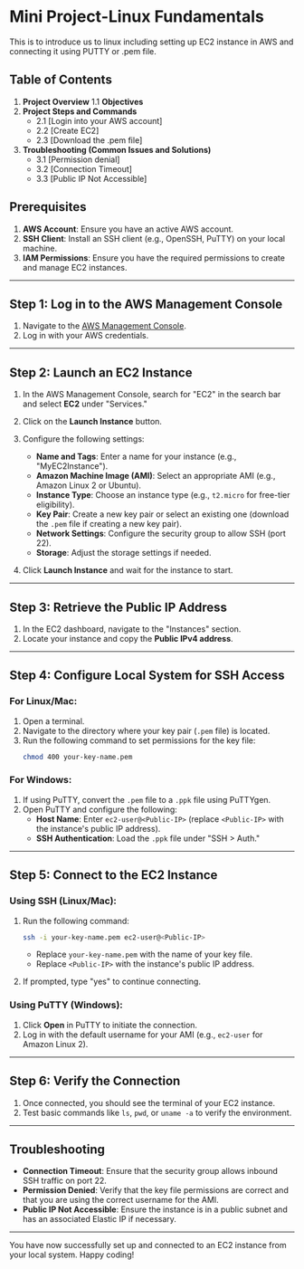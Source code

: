 # Mini Project-Linux Fundamentals

This is to introduce us to linux including setting up EC2 instance in AWS and connecting it using PUTTY or .pem file.
## Table of Contents

1. **Project Overview**
   1.1 **Objectives**
2. **Project Steps and Commands**
   - 2.1 [Login into your AWS account]
   - 2.2 [Create EC2]
   - 2.3 [Download the .pem file]
3. **Troubleshooting (Common Issues and Solutions)**
   - 3.1 [Permission denial]
   - 3.2 [Connection Timeout]
   - 3.3 [Public IP Not Accessible]


## Prerequisites

1. **AWS Account**: Ensure you have an active AWS account.
2. **SSH Client**: Install an SSH client (e.g., OpenSSH, PuTTY) on your local machine.
3. **IAM Permissions**: Ensure you have the required permissions to create and manage EC2 instances.

---

## Step 1: Log in to the AWS Management Console

1. Navigate to the [AWS Management Console](https://aws.amazon.com/console/).
2. Log in with your AWS credentials.

---

## Step 2: Launch an EC2 Instance

1. In the AWS Management Console, search for "EC2" in the search bar and select **EC2** under "Services."
2. Click on the **Launch Instance** button.
3. Configure the following settings:
   - **Name and Tags**: Enter a name for your instance (e.g., "MyEC2Instance").
   - **Amazon Machine Image (AMI)**: Select an appropriate AMI (e.g., Amazon Linux 2 or Ubuntu).
   - **Instance Type**: Choose an instance type (e.g., `t2.micro` for free-tier eligibility).
   - **Key Pair**: Create a new key pair or select an existing one (download the `.pem` file if creating a new key pair).
   - **Network Settings**: Configure the security group to allow SSH (port 22).
   - **Storage**: Adjust the storage settings if needed.

4. Click **Launch Instance** and wait for the instance to start.

---

## Step 3: Retrieve the Public IP Address

1. In the EC2 dashboard, navigate to the "Instances" section.
2. Locate your instance and copy the **Public IPv4 address**.

---

## Step 4: Configure Local System for SSH Access

### For Linux/Mac:

1. Open a terminal.
2. Navigate to the directory where your key pair (`.pem` file) is located.
3. Run the following command to set permissions for the key file:
   ```bash
   chmod 400 your-key-name.pem
   ```

### For Windows:

1. If using PuTTY, convert the `.pem` file to a `.ppk` file using PuTTYgen.
2. Open PuTTY and configure the following:
   - **Host Name**: Enter `ec2-user@<Public-IP>` (replace `<Public-IP>` with the instance's public IP address).
   - **SSH Authentication**: Load the `.ppk` file under "SSH > Auth."

---

## Step 5: Connect to the EC2 Instance

### Using SSH (Linux/Mac):

1. Run the following command:
   ```bash
   ssh -i your-key-name.pem ec2-user@<Public-IP>
   ```
   - Replace `your-key-name.pem` with the name of your key file.
   - Replace `<Public-IP>` with the instance's public IP address.

2. If prompted, type "yes" to continue connecting.

### Using PuTTY (Windows):

1. Click **Open** in PuTTY to initiate the connection.
2. Log in with the default username for your AMI (e.g., `ec2-user` for Amazon Linux 2).

---

## Step 6: Verify the Connection

1. Once connected, you should see the terminal of your EC2 instance.
2. Test basic commands like `ls`, `pwd`, or `uname -a` to verify the environment.

---

## Troubleshooting

- **Connection Timeout**: Ensure that the security group allows inbound SSH traffic on port 22.
- **Permission Denied**: Verify that the key file permissions are correct and that you are using the correct username for the AMI.
- **Public IP Not Accessible**: Ensure the instance is in a public subnet and has an associated Elastic IP if necessary.

---

You have now successfully set up and connected to an EC2 instance from your local system. Happy coding!

